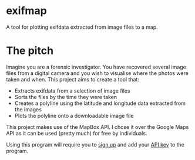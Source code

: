 # exifmap
A tool for plotting exifdata extracted from image files to a map.

# The pitch
Imagine you are a forensic investigator. You have recovered several image files from a digital camera and you wish to visualise where the photos were taken and when. This project aims to create a tool that:
+ Extracts exifdata from a selection of image files
+ Sorts the files by the time they were taken
+ Creates a polyline using the latitude and longitude data extracted from the images
+ Plots the polyline onto a downloadable image file

This project makes use of the MapBox API. I chose it over the Google Maps API as it can be used (pretty much) for free by individuals. 

Using this program will require you to [sign up](https://www.mapbox.com/) and add your [API key](https://docs.mapbox.com/help/getting-started/access-tokens/) to the program.
